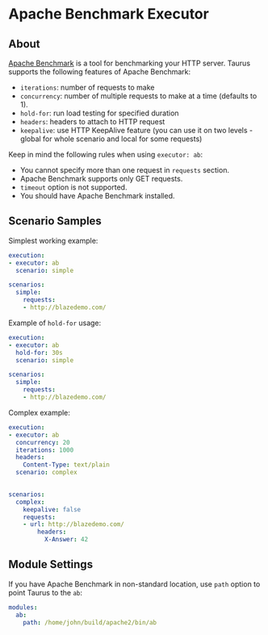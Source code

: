 # Apache Benchmark Executor

## About
[Apache Benchmark](https://httpd.apache.org/docs/2.4/programs/ab.html) is a tool for benchmarking your HTTP server.
Taurus supports the following features of Apache Benchmark:

 - `iterations`: number of requests to make
 - `concurrency`: number of multiple requests to make at a time (defaults to 1).
 - `hold-for`: run load testing for specified duration
 - `headers`: headers to attach to HTTP request
 - `keepalive`: use HTTP KeepAlive feature (you can use it on two levels - global for whole scenario and local for some requests)

Keep in mind the following rules when using `executor: ab`:
 - You cannot specify more than one request in `requests` section.
 - Apache Benchmark supports only GET requests.
 - `timeout` option is not supported.
 - You should have Apache Benchmark installed.

## Scenario Samples

Simplest working example:
```yaml
execution:
- executor: ab
  scenario: simple

scenarios:
  simple:
    requests:
    - http://blazedemo.com/
```

Example of `hold-for` usage:
```yaml
execution:
- executor: ab
  hold-for: 30s
  scenario: simple

scenarios:
  simple:  
    requests:
    - http://blazedemo.com/
```

Complex example:
```yaml
execution:
- executor: ab
  concurrency: 20
  iterations: 1000
  headers:
    Content-Type: text/plain
  scenario: complex
  

scenarios:
  complex:  
    keepalive: false
    requests:
    - url: http://blazedemo.com/
        headers:
          X-Answer: 42
```


## Module Settings

If you have Apache Benchmark in non-standard location, use `path` option to point Taurus to the `ab`:

```yaml
modules:
  ab:
    path: /home/john/build/apache2/bin/ab
```
